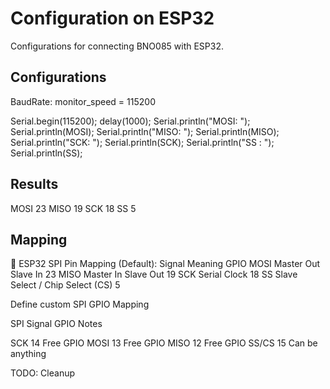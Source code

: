 # Configuration on ESP32

Configurations for connecting BNO085 with ESP32.

## Configurations

BaudRate: monitor_speed = 115200

Serial.begin(115200);
  delay(1000);
  Serial.println("MOSI: "); Serial.println(MOSI);
  Serial.println("MISO: "); Serial.println(MISO);
  Serial.println("SCK: "); Serial.println(SCK);
  Serial.println("SS : "); Serial.println(SS);

## Results

MOSI
23
MISO
19
SCK
18
SS
5

## Mapping

🔌 ESP32 SPI Pin Mapping (Default):
Signal	Meaning	GPIO
MOSI	Master Out Slave In	23
MISO	Master In Slave Out	19
SCK	Serial Clock	18
SS	Slave Select / Chip Select (CS)	5

Define custom SPI GPIO Mapping

SPI Signal	GPIO	Notes

SCK	14	Free GPIO
MOSI	13	Free GPIO
MISO	12	Free GPIO
SS/CS	15	Can be anything

TODO: Cleanup
